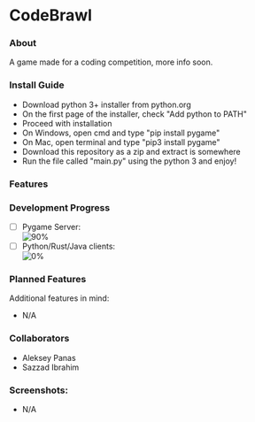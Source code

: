 # CodeBrawl

### About
A game made for a coding competition, more info soon.

### Install Guide
- Download python 3+ installer from python.org
- On the first page of the installer, check "Add python to PATH"
- Proceed with installation
- On Windows, open cmd and type "pip install pygame"
- On Mac, open terminal and type "pip3 install pygame"
- Download this repository as a zip and extract is somewhere
- Run the file called "main.py" using the python 3 and enjoy!

### Features


### Development Progress

- [ ] Pygame Server:  
  ![90%](https://progress-bar.dev/0)
- [ ] Python/Rust/Java clients:  
  ![0%](https://progress-bar.dev/0)

### Planned Features
Additional features in mind:
- N/A

### Collaborators
- Aleksey Panas
- Sazzad Ibrahim

### Screenshots:
- N/A
